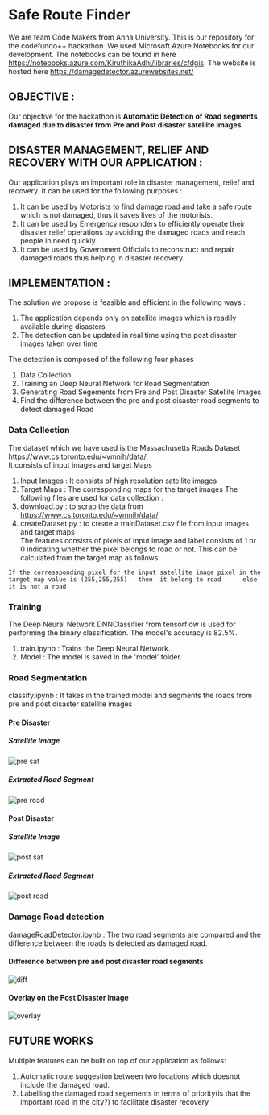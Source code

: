 # Safe Route Finder
We are team Code Makers from Anna University. This is our repository for the codefundo++ hackathon. 
We used Microsoft Azure Notebooks for our development.
The notebooks can be found in here https://notebooks.azure.com/KiruthikaAdhi/libraries/cfdgis.
The website is hosted here https://damagedetector.azurewebsites.net/

## OBJECTIVE : 
   Our objective for the hackathon is **Automatic Detection of Road segments damaged due to disaster from Pre and Post disaster satellite images**.

## DISASTER MANAGEMENT, RELIEF AND RECOVERY WITH OUR APPLICATION :
  Our application plays an important role in disaster management, relief and recovery. It can be used for the following purposes :
  1) It can be used by Motorists to find damage road and take a safe route which is not damaged, thus it saves lives of the motorists.
  2) It can be used by Emergency responders to efficiently operate their disaster relief operations by avoiding the damaged roads and reach people in need quickly.
  3) It can be used by Government Officials to reconstruct and repair damaged roads thus helping in disaster recovery.
  
## IMPLEMENTATION : 
   The solution we propose is feasible and efficient in the following ways : 
   1) The application depends only on satellite images which is readily available during disasters
   2) The detection can be updated in real time using the post disaster images taken over time
   
   The detection is composed of the following four phases  
   1) Data Collection  
   2) Training an Deep Neural Network for Road Segmentation
   3) Generating Road Segements from Pre and Post Disaster Satellite Images
   4) Find the difference between the pre and post disaster road segments to detect damaged Road
   

### Data Collection   
  The dataset which we have used is the Massachusetts Roads Dataset https://www.cs.toronto.edu/~vmnih/data/.  
  It consists of input images and target Maps
  1) Input Images : It consists of high resolution satellite images
  2) Target Maps : The corresponding maps for the target images
  The following files are used for data collection :
  1) download.py : to scrap the data from https://www.cs.toronto.edu/~vmnih/data/ 
  2) createDataset.py : to create a trainDataset.csv file from input images and target maps  
  The features consists of pixels of input image and label consists of 1 or 0 indicating whether the pixel belongs to road or not. This can be calculated from the target map as follows:  
  
  `If the corressponding pixel for the input satellite image pixel in the target map value is (255,255,255)  
   then 
      it belong to road     
   else 
      it is not a road
    `
  
  ### Training
  The Deep Neural Network DNNClassifier from tensorflow is used for performing the binary classification. The model's accuracy is 82.5%.
  1) train.ipynb : Trains the Deep Neural Network.
  2) Model : The model is saved in the 'model' folder.
  
  ### Road Segmentation
  classify.ipynb : It takes in the trained model and segments the roads from pre and post disaster satellite images
  #### Pre Disaster
  ##### Satellite Image
  ![pre sat](https://github.com/KiruthikaAdhi/safe-route-finder/blob/master/preDisaster/channelviewPre.jpg?raw=true)
  
  ##### Extracted Road Segment
  ![pre road](https://github.com/KiruthikaAdhi/safe-route-finder/blob/master/classify_output/channelviewPreRoad.jpeg?raw=true)
  
  #### Post Disaster
  ##### Satellite Image
  ![post sat](https://github.com/KiruthikaAdhi/safe-route-finder/blob/master/postDisaster/channelview.jpg?raw=true)
  
  ##### Extracted Road Segment
  ![post road](https://github.com/KiruthikaAdhi/safe-route-finder/blob/master/classify_output/channelviewPostRoad.jpeg?raw=true)
  
  ### Damage Road detection
  damageRoadDetector.ipynb : The two road segments are compared and the difference between the roads is detected as damaged road.
  
  #### Difference between pre and post disaster road segments
  ![diff](https://github.com/KiruthikaAdhi/safe-route-finder/blob/master/damageRoad.jpeg?raw=true)
  
  #### Overlay on the Post Disaster Image
  ![overlay](https://github.com/KiruthikaAdhi/safe-route-finder/blob/master/overlayDamagedRoad.jpeg?raw=true)
  
  ## FUTURE WORKS
  Multiple features can be built on top of our application as follows:
  1) Automatic route suggestion between two locations which doesnot include the damaged road.
  2) Labelling the damaged road segements in terms of priority(is that the important road in the city?) to facilitate disaster recovery 
  
  
  
  
    
